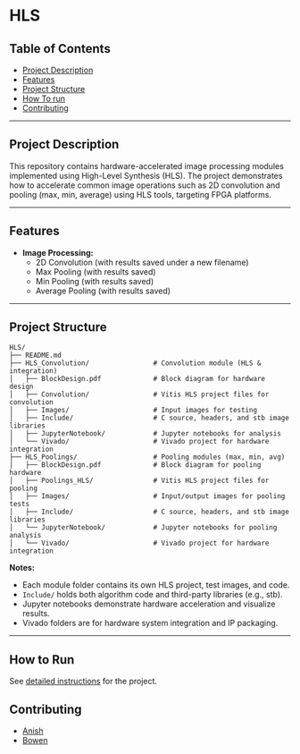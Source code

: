 # HLS

## Table of Contents
- [Project Description](#projectdescription)
- [Features](#features)
- [Project Structure](#requirements)
- [How To run](#how-to-run)
- [Contributing](#contributing)

---

## Project Description

This repository contains hardware-accelerated image processing modules implemented using High-Level Synthesis (HLS). The project demonstrates how to accelerate common image operations such as 2D convolution and pooling (max, min, average) using HLS tools, targeting FPGA platforms.

---
## Features

- **Image Processing:**
  - 2D Convolution (with results saved under a new filename)
  - Max Pooling (with results saved)
  - Min Pooling (with results saved)
  - Average Pooling (with results saved) 

---

## Project Structure

```
HLS/
├── README.md
├── HLS_Convolution/                # Convolution module (HLS & integration)
│   ├── BlockDesign.pdf             # Block diagram for hardware design
│   ├── Convolution/                # Vitis HLS project files for convolution
│   ├── Images/                     # Input images for testing
│   ├── Include/                    # C source, headers, and stb image libraries
│   ├── JupyterNotebook/            # Jupyter notebooks for analysis
│   └── Vivado/                     # Vivado project for hardware integration
├── HLS_Poolings/                   # Pooling modules (max, min, avg)
│   ├── BlockDesign.pdf             # Block diagram for pooling hardware
│   ├── Poolings_HLS/               # Vitis HLS project files for pooling
│   ├── Images/                     # Input/output images for pooling tests
│   ├── Include/                    # C source, headers, and stb image libraries
│   └── JupyterNotebook/            # Jupyter notebooks for pooling analysis
│   └── Vivado/                     # Vivado project for hardware integration
```
**Notes:**
- Each module folder contains its own HLS project, test images, and code.
- `Include/` holds both algorithm code and third-party libraries (e.g., stb).
- Jupyter notebooks demonstrate hardware acceleration and visualize results.
- Vivado folders are for hardware system integration and IP packaging.

---
## How to Run

See [detailed instructions](Poolings.ipynb) for the project.


## Contributing
- [Anish](https://github.com/Anish-Pun)
- [Bowen](https://github.com/BowenS123)